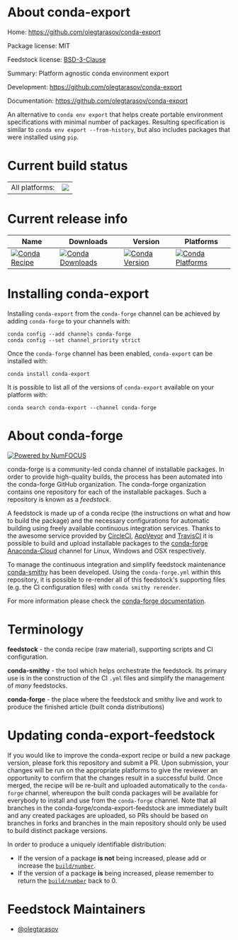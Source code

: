 About conda-export
==================

Home: https://github.com/olegtarasov/conda-export

Package license: MIT

Feedstock license: [BSD-3-Clause](https://github.com/conda-forge/conda-export-feedstock/blob/master/LICENSE.txt)

Summary: Platform agnostic conda environment export

Development: https://github.com/olegtarasov/conda-export

Documentation: https://github.com/olegtarasov/conda-export

An alternative to `conda env export` that helps create portable environment
specifications with minimal number of packages. Resulting specification is
similar to `conda env export --from-history`, but also includes packages
that were installed using `pip`.


Current build status
====================


<table><tr><td>All platforms:</td>
    <td>
      <a href="https://dev.azure.com/conda-forge/feedstock-builds/_build/latest?definitionId=13206&branchName=master">
        <img src="https://dev.azure.com/conda-forge/feedstock-builds/_apis/build/status/conda-export-feedstock?branchName=master">
      </a>
    </td>
  </tr>
</table>

Current release info
====================

| Name | Downloads | Version | Platforms |
| --- | --- | --- | --- |
| [![Conda Recipe](https://img.shields.io/badge/recipe-conda--export-green.svg)](https://anaconda.org/conda-forge/conda-export) | [![Conda Downloads](https://img.shields.io/conda/dn/conda-forge/conda-export.svg)](https://anaconda.org/conda-forge/conda-export) | [![Conda Version](https://img.shields.io/conda/vn/conda-forge/conda-export.svg)](https://anaconda.org/conda-forge/conda-export) | [![Conda Platforms](https://img.shields.io/conda/pn/conda-forge/conda-export.svg)](https://anaconda.org/conda-forge/conda-export) |

Installing conda-export
=======================

Installing `conda-export` from the `conda-forge` channel can be achieved by adding `conda-forge` to your channels with:

```
conda config --add channels conda-forge
conda config --set channel_priority strict
```

Once the `conda-forge` channel has been enabled, `conda-export` can be installed with:

```
conda install conda-export
```

It is possible to list all of the versions of `conda-export` available on your platform with:

```
conda search conda-export --channel conda-forge
```


About conda-forge
=================

[![Powered by NumFOCUS](https://img.shields.io/badge/powered%20by-NumFOCUS-orange.svg?style=flat&colorA=E1523D&colorB=007D8A)](http://numfocus.org)

conda-forge is a community-led conda channel of installable packages.
In order to provide high-quality builds, the process has been automated into the
conda-forge GitHub organization. The conda-forge organization contains one repository
for each of the installable packages. Such a repository is known as a *feedstock*.

A feedstock is made up of a conda recipe (the instructions on what and how to build
the package) and the necessary configurations for automatic building using freely
available continuous integration services. Thanks to the awesome service provided by
[CircleCI](https://circleci.com/), [AppVeyor](https://www.appveyor.com/)
and [TravisCI](https://travis-ci.com/) it is possible to build and upload installable
packages to the [conda-forge](https://anaconda.org/conda-forge)
[Anaconda-Cloud](https://anaconda.org/) channel for Linux, Windows and OSX respectively.

To manage the continuous integration and simplify feedstock maintenance
[conda-smithy](https://github.com/conda-forge/conda-smithy) has been developed.
Using the ``conda-forge.yml`` within this repository, it is possible to re-render all of
this feedstock's supporting files (e.g. the CI configuration files) with ``conda smithy rerender``.

For more information please check the [conda-forge documentation](https://conda-forge.org/docs/).

Terminology
===========

**feedstock** - the conda recipe (raw material), supporting scripts and CI configuration.

**conda-smithy** - the tool which helps orchestrate the feedstock.
                   Its primary use is in the construction of the CI ``.yml`` files
                   and simplify the management of *many* feedstocks.

**conda-forge** - the place where the feedstock and smithy live and work to
                  produce the finished article (built conda distributions)


Updating conda-export-feedstock
===============================

If you would like to improve the conda-export recipe or build a new
package version, please fork this repository and submit a PR. Upon submission,
your changes will be run on the appropriate platforms to give the reviewer an
opportunity to confirm that the changes result in a successful build. Once
merged, the recipe will be re-built and uploaded automatically to the
`conda-forge` channel, whereupon the built conda packages will be available for
everybody to install and use from the `conda-forge` channel.
Note that all branches in the conda-forge/conda-export-feedstock are
immediately built and any created packages are uploaded, so PRs should be based
on branches in forks and branches in the main repository should only be used to
build distinct package versions.

In order to produce a uniquely identifiable distribution:
 * If the version of a package **is not** being increased, please add or increase
   the [``build/number``](https://docs.conda.io/projects/conda-build/en/latest/resources/define-metadata.html#build-number-and-string).
 * If the version of a package **is** being increased, please remember to return
   the [``build/number``](https://docs.conda.io/projects/conda-build/en/latest/resources/define-metadata.html#build-number-and-string)
   back to 0.

Feedstock Maintainers
=====================

* [@olegtarasov](https://github.com/olegtarasov/)

